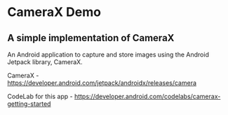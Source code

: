 # CameraX Demo
## A simple implementation of CameraX

An Android application to capture and store images using the Android Jetpack library, CameraX.

CameraX - https://developer.android.com/jetpack/androidx/releases/camera

CodeLab for this app - https://developer.android.com/codelabs/camerax-getting-started
